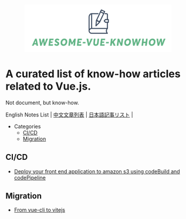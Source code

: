 <p align="center">
<img src="awesome-vue-knowhow.png"  width="400"/ />
</p>

# A curated list of know-how articles related to Vue.js.
Not document, but know-how.

English Notes List | [中文文章列表](./README.cn.md) | [日本語記事リスト](./README.jp.md) |

- Categories
  - [CI/CD](#CI/CD)
  - [Migration](#Migration)

## CI/CD
- [Deploy your front end application to amazon s3 using codeBuild and codePipeline](https://towardsaws.com/deploy-your-front-end-application-to-amazon-s3-using-codebuild-and-codepipeline-25c64572ffc6)

## Migration
- [From vue-cli to vitejs](https://medium.com/nerd-for-tech/from-vue-cli-to-vitejs-648d2f5e031d)

